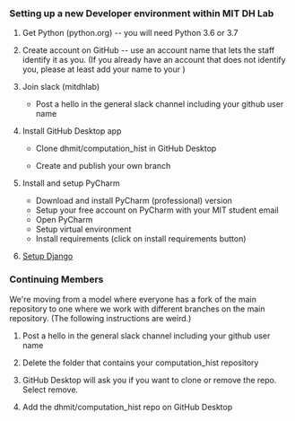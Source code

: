 ### Setting up a new Developer environment within MIT DH Lab

1. Get Python (python.org) -- 
you will need Python 3.6 or 3.7

1. Create account on GitHub -- use an account
name that lets the staff identify it as you. 
(If you already have an account that does
not identify you, please at least add your name
to your )

1. Join slack (mitdhlab)
    - Post a hello in the general slack channel including your 
github user name

1. Install GitHub Desktop app
    - Clone dhmit/computation_hist in GitHub Desktop

    - Create and publish your own branch
    
1. Install and setup PyCharm
    - Download and install PyCharm (professional) version 
    - Setup your free account on PyCharm with your MIT student 
email
    - Open PyCharm
    - Setup virtual environment
    - Install requirements (click on install requirements button)
    
1. [Setup Django](./unboxing_django.md) 
   
### Continuing Members

We're moving from a model where everyone has a fork of the main 
repository to one where we work with different branches on the main
repository. (The following instructions are weird.)

1. Post a hello in the general slack channel including your 
github user name

1. Delete the folder that contains your computation_hist repository

1. GitHub Desktop will ask you if you want to clone or remove the repo. Select remove.

1. Add the dhmit/computation_hist repo on GitHub Desktop
